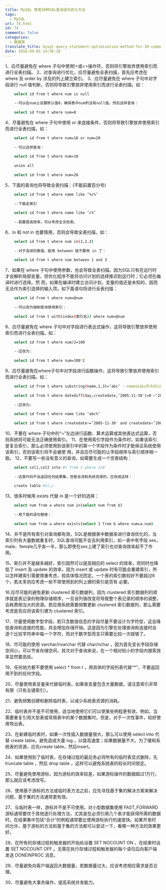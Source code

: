 ```yaml
---
title: MySQL 常用30种SQL查询语句优化方法
tags:
  - MySQL
url: 74.html
id: 74
comments: false
categories:
  - 数据库
translate_title: mysql-query-statement-optimization-method-for-30-commonly-used-sql-queries
date: 2018-09-03 14:56:18
---
```


1、应尽量避免在 where 子句中使用!=或<>操作符，否则将引擎放弃使用索引而进行全表扫描。 2、对查询进行优化，应尽量避免全表扫描，首先应考虑在 where 及 order by 涉及的列上建立索引。 3、应尽量避免在 where 子句中对字段进行 null 值判断，否则将导致引擎放弃使用索引而进行全表扫描。如：
```bash
    select id from t where num is null
    
    --可以在num上设置默认值0，确保表中num列没有null值，然后这样查询：
    
    select id from t where num=0
```    

4、尽量避免在 where 子句中使用 or 来连接条件，否则将导致引擎放弃使用索引而进行全表扫描，如：
```bash
    select id from t where num=10 or num=20
    
    --可以这样查询：
    
    select id from t where num=10
    
    union all
    
    select id from t where num=20
```    

5、下面的查询也将导致全表扫描：(不能前置百分号)
```bash
    select id from t where name like ‘%c%’
    
    --下面走索引
    
    select id from t where name like ‘c%’
    
    --若要提高效率，可以考虑全文检索。
```

6、in 和 not in 也要慎用，否则会导致全表扫描，如：
```bash
    select id from t where num in(1,2,3)
    
    --对于连续的数值，能用 between 就不要用 in 了：
    
    select id from t where num between 1 and 3
```

7、如果在 where 子句中使用参数，也会导致全表扫描。因为SQL只有在运行时才会解析局部变量，但优化程序不能将访问计划的选择推迟到运行时；它必须在编译时进行选择。然 而，如果在编译时建立访问计划，变量的值还是未知的，因而无法作为索引选择的输入项。如下面语句将进行全表扫描：
```bash
    select id from t where num=@num
    
    --可以改为强制查询使用索引：
    
    select id from t with(index(索引名)) where num=@num
```  

8、应尽量避免在 where 子句中对字段进行表达式操作，这将导致引擎放弃使用索引而进行全表扫描。如：
```bash
    select id from t where num/2=100
    
    --应改为:
    
    select id from t where num=100*2
```    

9、应尽量避免在where子句中对字段进行函数操作，这将导致引擎放弃使用索引而进行全表扫描。如：
```bash
    select id from t where substring(name,1,3)=’abc’ --name以abc开头的id
    
    select id from t where datediff(day,createdate,’2005-11-30′)=0 –’2005-11-30′ --生成的id
    
    --应改为:
    
    select id from t where name like ‘abc%’
    
    select id from t where createdate>=’2005-11-30′ and createdate<’2005-12-1′
```    

10、不要在 where 子句中的“=”左边进行函数、算术运算或其他表达式运算，否则系统将可能无法正确使用索引。 11、在使用索引字段作为条件时，如果该索引是复合索引，那么必须使用到该索引中的第一个字段作为条件时才能保证系统使用该索引，否则该索引将不会被使 用，并且应尽可能的让字段顺序与索引顺序相一致。 12、不要写一些没有意义的查询，如需要生成一个空表结构：
```bash
    select col1,col2 into #t from t where 1=0
    
    --这类代码不会返回任何结果集，但是会消耗系统资源的，应改成这样：
    
    create table #t(…)
```    

13、很多时候用 exists 代替 in 是一个好的选择：
```bash
    select num from a where num in(select num from b)
    
    --用下面的语句替换：
    
    select num from a where exists(select 1 from b where num=a.num)
```

14、并不是所有索引对查询都有效，SQL是根据表中数据来进行查询优化的，当索引列有大量数据重复时，SQL查询可能不会去利用索引，如一表中有字段 sex，male、female几乎各一半，那么即使在sex上建了索引也对查询效率起不了作用。 

15、索引并不是越多越好，索引固然可以提高相应的 select 的效率，但同时也降低了 insert 及 update 的效率，因为 insert 或 update 时有可能会重建索引，所以怎样建索引需要慎重考虑，视具体情况而定。一个表的索引数较好不要超过6个，若太多则应考虑一些不常使用到的列上建的索引是否有 必要。 

16.应尽可能的避免更新 clustered 索引数据列，因为 clustered 索引数据列的顺序就是表记录的物理存储顺序，一旦该列值改变将导致整个表记录的顺序的调整，会耗费相当大的资源。若应用系统需要频繁更新 clustered 索引数据列，那么需要考虑是否应将该索引建为 clustered 索引。 

17、尽量使用数字型字段，若只含数值信息的字段尽量不要设计为字符型，这会降低查询和连接的性能，并会增加存储开销。这是因为引擎在处理查询和连接时会 逐个比较字符串中每一个字符，而对于数字型而言只需要比较一次就够了。 

18、尽可能的使用 varchar/nvarchar 代替 char/nchar ，因为首先变长字段存储空间小，可以节省存储空间，其次对于查询来说，在一个相对较小的字段内搜索效率显然要高些。 

19、任何地方都不要使用 select * from t ，用具体的字段列表代替“*”，不要返回用不到的任何字段。 

20、尽量使用表变量来代替临时表。如果表变量包含大量数据，请注意索引非常有限（只有主键索引）。 

21、避免频繁创建和删除临时表，以减少系统表资源的消耗。 

22、临时表并不是不可使用，适当地使用它们可以使某些例程更有效，例如，当需要重复引用大型表或常用表中的某个数据集时。但是，对于一次性事件，较好使 用导出表。 

23、在新建临时表时，如果一次性插入数据量很大，那么可以使用 select into 代替 create table，避免造成大量 log ，以提高速度；如果数据量不大，为了缓和系统表的资源，应先create table，然后insert。 

24、如果使用到了临时表，在存储过程的最后务必将所有的临时表显式删除，先 truncate table ，然后 drop table ，这样可以避免系统表的较长时间锁定。 

25、尽量避免使用游标，因为游标的效率较差，如果游标操作的数据超过1万行，那么就应该考虑改写。 

26、使用基于游标的方法或临时表方法之前，应先寻找基于集的解决方案来解决问题，基于集的方法通常更有效。 

27、与临时表一样，游标并不是不可使用。对小型数据集使用 FAST_FORWARD 游标通常要优于其他逐行处理方法，尤其是在必须引用几个表才能获得所需的数据时。在结果集中包括“合计”的例程通常要比使用游标执行的速度快。如果开发时 间允许，基于游标的方法和基于集的方法都可以尝试一下，看哪一种方法的效果更好。 

28、在所有的存储过程和触发器的开始处设置 SET NOCOUNT ON ，在结束时设置 SET NOCOUNT OFF 。无需在执行存储过程和触发器的每个语句后向客户端发送 DONEINPROC 消息。 

29、尽量避免向客户端返回大数据量，若数据量过大，应该考虑相应需求是否合理。 

30、尽量避免大事务操作，提高系统并发能力。
